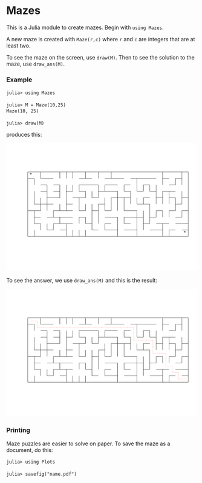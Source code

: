 # Mazes

This is a Julia module to create mazes. Begin with `using Mazes`.

A new maze is created with `Maze(r,c)` where `r` and `c` are integers that
are at least two.

To see the maze on the screen, use `draw(M)`. Then to see the solution to the
maze, use `draw_ans(M)`.

### Example
```
julia> using Mazes

julia> M = Maze(10,25)
Maze(10, 25)

julia> draw(M)
```
produces this:

![](maze.png)

To see the answer, we use `draw_ans(M)` and this is the result:

![](ans.png)


### Printing

Maze puzzles are easier to solve on paper. To save the maze as a document,
do this:
```
julia> using Plots

julia> savefig("name.pdf")
```
